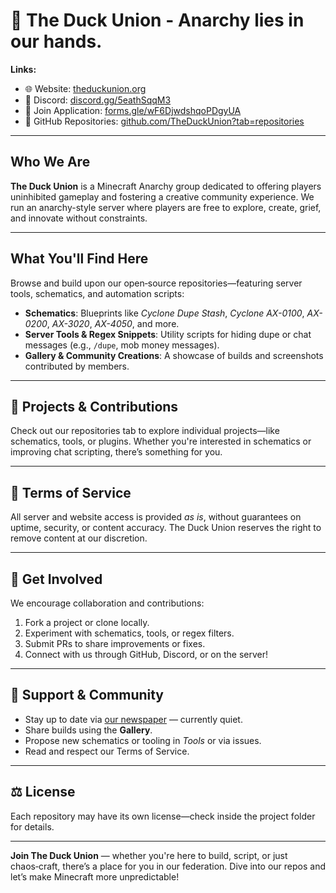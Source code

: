 # 🦆 The Duck Union - Anarchy lies in our hands.

**Links:**

- 🌐 Website: [theduckunion.org](https://theduckunion.org)  
- 💬 Discord: [discord.gg/5eathSqqM3](https://discord.gg/5eathSqqM3)  
- 📝 Join Application: [forms.gle/wF6DjwdshqoPDgyUA](https://forms.gle/wF6DjwdshqoPDgyUA)  
- 📂 GitHub Repositories: [github.com/TheDuckUnion?tab=repositories](https://github.com/TheDuckUnion?tab=repositories)  

---

## Who We Are

**The Duck Union** is a Minecraft Anarchy group dedicated to offering players uninhibited gameplay and fostering a creative community experience. We run an anarchy-style server where players are free to explore, create, grief, and innovate without constraints.

---

## What You'll Find Here

Browse and build upon our open‑source repositories—featuring server tools, schematics, and automation scripts:

- **Schematics**: Blueprints like *Cyclone Dupe Stash*, *Cyclone AX-0100*, *AX-0200*, *AX-3020*, *AX-4050*, and more.
- **Server Tools & Regex Snippets**: Utility scripts for hiding dupe or chat messages (e.g., `/dupe`, mob money messages).
- **Gallery & Community Creations**: A showcase of builds and screenshots contributed by members.

---

## 🔧 Projects & Contributions

Check out our repositories tab to explore individual projects—like schematics, tools, or plugins. Whether you're interested in schematics or improving chat scripting, there’s something for you.

---

## 📜 Terms of Service

All server and website access is provided *as is*, without guarantees on uptime, security, or content accuracy. The Duck Union reserves the right to remove content at our discretion.

---

## 🚀 Get Involved

We encourage collaboration and contributions:

1. Fork a project or clone locally.
2. Experiment with schematics, tools, or regex filters.
3. Submit PRs to share improvements or fixes.
4. Connect with us through GitHub, Discord, or on the server!

---

## 🙌 Support & Community

- Stay up to date via [our newspaper](https://theduckunion.org/newspaper) — currently quiet.
- Share builds using the **Gallery**.
- Propose new schematics or tooling in *Tools* or via issues.
- Read and respect our Terms of Service.

---

## ⚖️ License

Each repository may have its own license—check inside the project folder for details.

---

**Join The Duck Union** — whether you're here to build, script, or just chaos‑craft, there’s a place for you in our federation. Dive into our repos and let’s make Minecraft more unpredictable!
